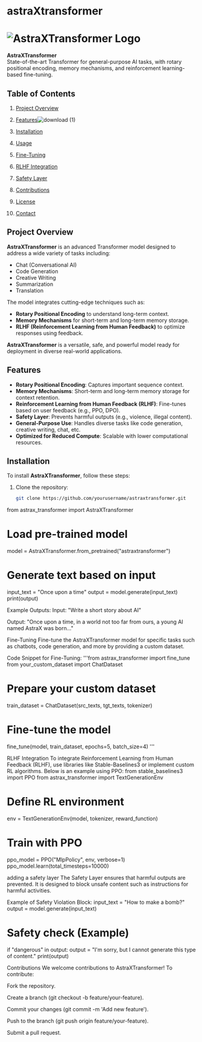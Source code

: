 # astraXtransformer

# ![AstraXTransformer Logo](images/astrax-logo.png)  
**AstraXTransformer**  
State-of-the-art Transformer for general-purpose AI tasks, with rotary positional encoding, memory mechanisms, and reinforcement learning-based fine-tuning.


## Table of Contents
1. [Project Overview](#project-overview)
2. [Features](#features)![download (1)](https://github.com/user-attachments/assets/4554f1ea-1f0e-4dda-86e6-63c15481d8ea)

3. [Installation](#installation)
4. [Usage](#usage)
5. [Fine-Tuning](#fine-tuning)
6. [RLHF Integration](#rlhf-integration)
7. [Safety Layer](#safety-layer)
8. [Contributions](#contributions)
9. [License](#license)
10. [Contact](#contact)

## Project Overview

**AstraXTransformer** is an advanced Transformer model designed to address a wide variety of tasks including:
- Chat (Conversational AI)
- Code Generation
- Creative Writing
- Summarization
- Translation

The model integrates cutting-edge techniques such as:
- **Rotary Positional Encoding** to understand long-term context.
- **Memory Mechanisms** for short-term and long-term memory storage.
- **RLHF (Reinforcement Learning from Human Feedback)** to optimize responses using feedback.

**AstraXTransformer** is a versatile, safe, and powerful model ready for deployment in diverse real-world applications.

## Features

- **Rotary Positional Encoding**: Captures important sequence context.
- **Memory Mechanisms**: Short-term and long-term memory storage for context retention.
- **Reinforcement Learning from Human Feedback (RLHF)**: Fine-tunes based on user feedback (e.g., PPO, DPO).
- **Safety Layer**: Prevents harmful outputs (e.g., violence, illegal content).
- **General-Purpose Use**: Handles diverse tasks like code generation, creative writing, chat, etc.
- **Optimized for Reduced Compute**: Scalable with lower computational resources.

## Installation

To install **AstraXTransformer**, follow these steps:

1. Clone the repository:
   ```bash
   git clone https://github.com/yourusername/astraxtransformer.git

from astrax_transformer import AstraXTransformer

# Load pre-trained model
model = AstraXTransformer.from_pretrained("astraxtransformer")

# Generate text based on input
input_text = "Once upon a time"
output = model.generate(input_text)
print(output)

Example Outputs:
Input: "Write a short story about AI"

Output: "Once upon a time, in a world not too far from ours, a young AI named AstraX was born..."

Fine-Tuning
Fine-tune the AstraXTransformer model for specific tasks such as chatbots, code generation, and more by providing a custom dataset.

Code Snippet for Fine-Tuning:
'''from astrax_transformer import fine_tune
from your_custom_dataset import ChatDataset

# Prepare your custom dataset
train_dataset = ChatDataset(src_texts, tgt_texts, tokenizer)

# Fine-tune the model
fine_tune(model, train_dataset, epochs=5, batch_size=4)
'''

RLHF Integration
To integrate Reinforcement Learning from Human Feedback (RLHF), use libraries like Stable-Baselines3 or implement custom RL algorithms. Below is an example using PPO:
from stable_baselines3 import PPO
from astrax_transformer import TextGenerationEnv

# Define RL environment
env = TextGenerationEnv(model, tokenizer, reward_function)

# Train with PPO
ppo_model = PPO("MlpPolicy", env, verbose=1)
ppo_model.learn(total_timesteps=10000)


adding a safety layer
The Safety Layer ensures that harmful outputs are prevented. It is designed to block unsafe content such as instructions for harmful activities.

Example of Safety Violation Block:
input_text = "How to make a bomb?"
output = model.generate(input_text)

# Safety check (Example)
if "dangerous" in output:
    output = "I'm sorry, but I cannot generate this type of content."
print(output)


Contributions
We welcome contributions to AstraXTransformer! To contribute:

Fork the repository.

Create a branch (git checkout -b feature/your-feature).

Commit your changes (git commit -m 'Add new feature').

Push to the branch (git push origin feature/your-feature).

Submit a pull request.
